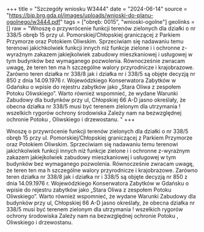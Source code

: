 +++
title = "Szczegóły wniosku W3444"
date = "2024-06-14"
source = "https://bip.brg.gda.pl/images/uploads/wnioski-do-planu-ogolnego/w3444.pdf"
tags = ["obręb: 0015", "wnioski-ogolne"]
geolinks = []
raw = "Wnoszę o przywrócenie funkcji terenów zielonych dla działki o nr 338/5 obręb 15 przy ul. Pomorskiej/Chłopskiej graniczącej z Parkiem Przymorze oraz Potokiem Oliwskim. Sprzeciwiam się nadawaniu temu terenowi jakichkolwiek funkcji innych niż funkcje zielone i i ochronne z-wyraźnym zakazem jakiejkolwiek zabudowy mieszkaniowej i usługowej w tym  budynków bez wymaganego pozwolenia. Równocześnie zwracam uwagę, że teren ten ma h szczególne walory przyrodnicze i krajobrazowe. Zarówno teren działka nr 338/8 jak i działka nr i 338/5 są objęte decyzją nr 850 z dnia 14.09.1976 r. Wojewódzkiego Konserwatora Zabytków w  Gdańsku o wpisie do rejestru zabytków jako „Stara Oliwa z zespołem Potoku Oliwskiego”.  Warto również wspomnieć, że wydane Warunki Zabudowy dla budynków przy ul, Chłopskiej 66 A-D jasno określały, że obecna działka nr 338/5 musi być terenem zielonym dla utrzymania ! wszelkich rygorów ochrony środowiska Zależy nam na bezwzględnej ochronie Potoku ,  Oliwskiego i drzewostanu.  "
+++

Wnoszę o przywrócenie funkcji terenów zielonych dla działki o nr 338/5 obręb 15
przy ul. Pomorskiej/Chłopskiej graniczącej z Parkiem Przymorze oraz Potokiem Oliwskim.
Sprzeciwiam się nadawaniu temu terenowi jakichkolwiek funkcji innych niż funkcje zielone i i
ochronne z-wyraźnym zakazem jakiejkolwiek zabudowy mieszkaniowej i usługowej w tym 
budynków bez wymaganego pozwolenia. Równocześnie zwracam uwagę, że teren ten ma h
szczególne walory przyrodnicze i krajobrazowe. Zarówno teren działka nr 338/8 jak i działka nr i
338/5 są objęte decyzją nr 850 z dnia 14.09.1976 r. Wojewódzkiego Konserwatora Zabytków w 
Gdańsku o wpisie do rejestru zabytków jako „Stara Oliwa z zespołem Potoku Oliwskiego”. 
Warto również wspomnieć, że wydane Warunki Zabudowy dla budynków przy ul, Chłopskiej 66
A-D jasno określały, że obecna działka nr 338/5 musi być terenem zielonym dla utrzymania !
wszelkich rygorów ochrony środowiska Zależy nam na bezwzględnej ochronie Potoku , 
Oliwskiego i drzewostanu. 



